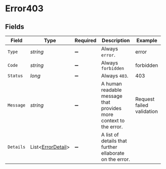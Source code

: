 # Error403


## Fields

| Field                                                             | Type                                                              | Required                                                          | Description                                                       | Example                                                           |
| ----------------------------------------------------------------- | ----------------------------------------------------------------- | ----------------------------------------------------------------- | ----------------------------------------------------------------- | ----------------------------------------------------------------- |
| `Type`                                                            | *string*                                                          | :heavy_minus_sign:                                                | Always `error`.                                                   | error                                                             |
| `Code`                                                            | *string*                                                          | :heavy_minus_sign:                                                | Always `forbidden`                                                | forbidden                                                         |
| `Status`                                                          | *long*                                                            | :heavy_minus_sign:                                                | Always `403`.                                                     | 403                                                               |
| `Message`                                                         | *string*                                                          | :heavy_minus_sign:                                                | A human readable message that provides more context to the error. | Request failed validation                                         |
| `Details`                                                         | List<[ErrorDetail](../../Models/Components/ErrorDetail.md)>       | :heavy_minus_sign:                                                | A list of details that further ellaborate on the error.           |                                                                   |